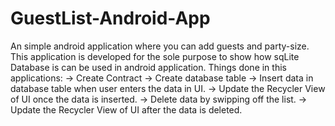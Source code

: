 # GuestList-Android-App

An simple android application where you can add guests and party-size. 
This application is developed for the sole purpose to show how sqLite Database is can be used in android application.
Things done in this applications:
-> Create Contract
-> Create database table
-> Insert data in database table when user enters the data in UI.
-> Update the Recycler View of UI once the data is inserted.
-> Delete data by swipping off the list.
-> Update the Recycler View of UI after the data is deleted.
